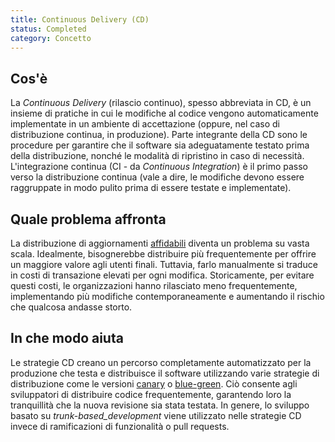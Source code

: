 ```yaml
---
title: Continuous Delivery (CD)
status: Completed
category: Concetto
---
```


## Cos'è
La _Continuous Delivery_ (rilascio continuo), spesso abbreviata in CD, è un insieme di pratiche in cui le modifiche al codice vengono automaticamente implementate in un ambiente di accettazione (oppure, nel caso di distribuzione continua, in produzione). Parte integrante della CD sono le procedure per garantire che il software sia adeguatamente testato prima della distribuzione, nonché le modalità di ripristino in caso di necessità. L'integrazione continua (CI - da _Continuous Integration_) è il primo passo verso la distribuzione continua (vale a dire, le modifiche devono essere raggruppate in modo pulito prima di essere testate e implementate).

## Quale problema affronta 
La distribuzione di aggiornamenti [affidabili](/it/reliability/) diventa un problema su vasta scala. Idealmente, bisognerebbe distribuire più frequentemente per offrire un maggiore valore agli utenti finali. Tuttavia, farlo manualmente si traduce in costi di transazione elevati per ogni modifica. Storicamente, per evitare questi costi, le organizzazioni hanno rilasciato meno frequentemente, implementando più modifiche contemporaneamente e aumentando il rischio che qualcosa andasse storto.

## In che modo aiuta
Le strategie CD creano un percorso completamente automatizzato per la produzione che testa e distribuisce il software utilizzando varie strategie di distribuzione come le versioni [canary](/it/deployment_canary/) o [blue-green](/it/deployment_blue_green/). Ciò consente agli sviluppatori di distribuire codice frequentemente, garantendo loro la tranquillità che la nuova revisione sia stata testata. In genere, lo sviluppo basato su _trunk-based_development_ viene utilizzato nelle strategie CD invece di ramificazioni di funzionalità o pull requests.